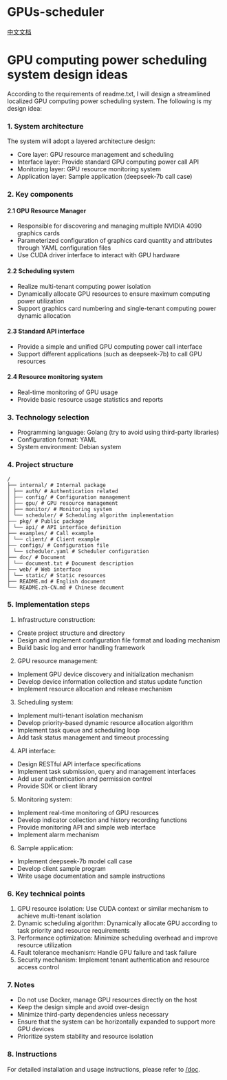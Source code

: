 # GPUs-scheduler

[中文文档](./README.zh-CN.md)

# GPU computing power scheduling system design ideas
According to the requirements of readme.txt, I will design a streamlined localized GPU computing power scheduling system. The following is my design idea:

### 1. System architecture
The system will adopt a layered architecture design:

- Core layer: GPU resource management and scheduling
- Interface layer: Provide standard GPU computing power call API
- Monitoring layer: GPU resource monitoring system
- Application layer: Sample application (deepseek-7b call case)
### 2. Key components
#### 2.1 GPU Resource Manager
- Responsible for discovering and managing multiple NVIDIA 4090 graphics cards
- Parameterized configuration of graphics card quantity and attributes through YAML configuration files
- Use CUDA driver interface to interact with GPU hardware
#### 2.2 Scheduling system
- Realize multi-tenant computing power isolation
- Dynamically allocate GPU resources to ensure maximum computing power utilization
- Support graphics card numbering and single-tenant computing power dynamic allocation
#### 2.3 Standard API interface
- Provide a simple and unified GPU computing power call interface
- Support different applications (such as deepseek-7b) to call GPU resources
#### 2.4 Resource monitoring system
- Real-time monitoring of GPU usage
- Provide basic resource usage statistics and reports
### 3. Technology selection
- Programming language: Golang (try to avoid using third-party libraries)
- Configuration format: YAML
- System environment: Debian system
### 4. Project structure
```
/
├── internal/ # Internal package
│ ├── auth/ # Authentication related
│ ├── config/ # Configuration management
│ ├── gpu/ # GPU resource management
│ ├── monitor/ # Monitoring system
│ └── scheduler/ # Scheduling algorithm implementation
├── pkg/ # Public package
│ └── api/ # API interface definition
├── examples/ # Call example
│ └── client/ # Client example
├── configs/ # Configuration file
│ └── scheduler.yaml # Scheduler configuration
├── doc/ # Document
│ └── document.txt # Document description
├── web/ # Web interface
│ └── static/ # Static resources
├── README.md # English document
└── README.zh-CN.md # Chinese document
```

### 5. Implementation steps
1. Infrastructure construction:
- Create project structure and directory
- Design and implement configuration file format and loading mechanism
- Build basic log and error handling framework

2. GPU resource management:
- Implement GPU device discovery and initialization mechanism
- Develop device information collection and status update function
- Implement resource allocation and release mechanism

3. Scheduling system:
- Implement multi-tenant isolation mechanism
- Develop priority-based dynamic resource allocation algorithm
- Implement task queue and scheduling loop
- Add task status management and timeout processing

4. API interface:
- Design RESTful API interface specifications
- Implement task submission, query and management interfaces
- Add user authentication and permission control
- Provide SDK or client library

5. Monitoring system:
- Implement real-time monitoring of GPU resources
- Develop indicator collection and history recording functions
- Provide monitoring API and simple web interface
- Implement alarm mechanism

6. Sample application:
- Implement deepseek-7b model call case
- Develop client sample program
- Write usage documentation and sample instructions

### 6. Key technical points
1. GPU resource isolation: Use CUDA context or similar mechanism to achieve multi-tenant isolation
2. Dynamic scheduling algorithm: Dynamically allocate GPU according to task priority and resource requirements
3. Performance optimization: Minimize scheduling overhead and improve resource utilization
4. Fault tolerance mechanism: Handle GPU failure and task failure
5. Security mechanism: Implement tenant authentication and resource access control

### 7. Notes
- Do not use Docker, manage GPU resources directly on the host
- Keep the design simple and avoid over-design
- Minimize third-party dependencies unless necessary
- Ensure that the system can be horizontally expanded to support more GPU devices
- Prioritize system stability and resource isolation

### 8. Instructions
For detailed installation and usage instructions, please refer to [/doc](./doc/).